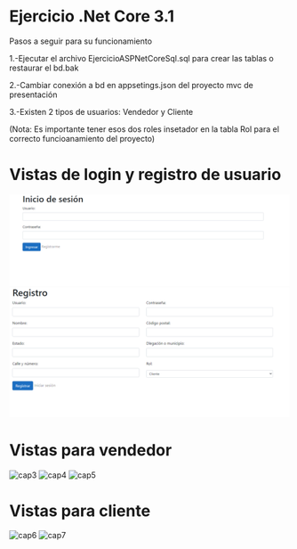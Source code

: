 # Ejercicio .Net Core 3.1

Pasos a seguir para su funcionamiento

1.-Ejecutar el archivo EjercicioASPNetCoreSql.sql para crear las tablas o restaurar el bd.bak

2.-Cambiar conexión a bd en appsetings.json del proyecto mvc de presentación

3.-Existen 2 tipos de usuarios: Vendedor y Cliente

(Nota: Es importante tener esos dos roles insetador en la tabla Rol para el correcto funcioanamiento del proyecto)

# Vistas de login y registro de usuario

![cap1](https://github.com/AlfredoSV/EjercicioAspNetCore/blob/master/capturas/cap1.PNG)
![cap2](https://github.com/AlfredoSV/EjercicioAspNetCore/blob/master/capturas/cap2.PNG)

# Vistas para vendedor

![cap3](https://github.com/AlfredoSV/Crud-Obreros-JavaSE/blob/main/imagenes/cap3.PNG)
![cap4](https://github.com/AlfredoSV/Crud-Obreros-JavaSE/blob/main/imagenes/cap4.PNG)
![cap5](https://github.com/AlfredoSV/Crud-Obreros-JavaSE/blob/main/imagenes/cap5.PNG)




# Vistas para cliente 

![cap6](https://github.com/AlfredoSV/Crud-Obreros-JavaSE/blob/main/imagenes/cap6.PNG)
![cap7](https://github.com/AlfredoSV/Crud-Obreros-JavaSE/blob/main/imagenes/cap7.PNG)



